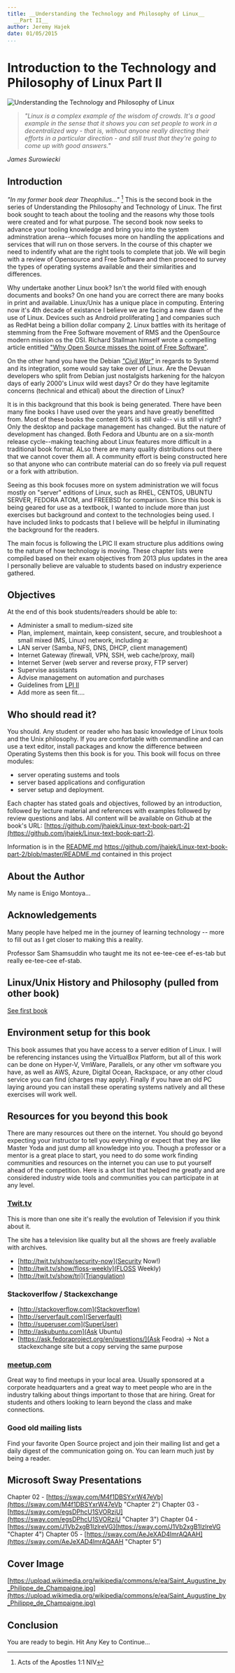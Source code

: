 ```yaml
---
title: __Understanding the Technology and Philosophy of Linux__
  __Part II__
author: Jeremy Hajek
date: 01/05/2015
...
```


# Introduction to the Technology and Philosophy of Linux Part II

![*Understanding the Technology and Philosophy of Linux*](images/Chapter-Header/Chapter-01/cautionary.png "Understanding the Technology and Philosophy of Linux")

>  *"Linux is a complex example of the wisdom of crowds. It's a good example in the sense that it shows you can set people to work in a decentralized way - that is, without anyone really directing their efforts in a particular direction - and still trust that they're going to come up with good answers."*

*James Surowiecki*

## Introduction

  *"In my former book dear Theophilus..."* [^1]  This is the second book in the series of Understanding the Philosophy and Technology of Linux.  The first book sought to teach about the tooling and the reasons why those tools were created and for what purpose.  The second book now seeks to advance your tooling knowledge and bring you into the system adminstration arena--which focuses more on handling the applications and services that will run on those servers.   In the course of this chapter we need to indentify what are the right tools to complete that job.  We will begin with a review of Opensource and Free Software and then proceed to survey the types of operating systems available and their similarities and differences.
  
Why undertake another Linux book?  Isn't the world filed with enough documents and books?  On one hand you are correct there are many books in print and available.  Linux/Unix has a unique place in computing.  Entering now it's 4th decade of existance I believe we are facing a new dawn of the use of Linux.  Devices such as Android proliferating [1](http://www.cnet.com/news/android-dominates-81-percent-of-world-smartphone-market/) and companies such as RedHat being a billion dollar company [2](http://arstechnica.com/business/2012/02/how-red-hat-killed-its-core-productand-became-a-billion-dollar-business/).  Linux battles with its heritage of stemming from the Free Software movement of RMS and the OpenSource modern mission os the OSI.  Richard Stallman himself wrote a compelling article entitled ["Why Open Source misses the point of Free Software"](http://www.gnu.org/philosophy/open-source-misses-the-point.html).  

On the other hand you have the Debian [*"Civil War"*](http://debianfork.org/) in regards to Systemd and its integration, some would say take over of Linux.  Are the Devuan developers who split from Debian just nostalgists harkening for the halcyon days of early 2000's Linux wild west days?  Or do they have legitamite concerns (technical and ethical) about the direction of Linux?   

 It is in this background that this book is being generated.  There have been many fine books I have used over the years and have greatly benefitted from. Most of these books the content 80% is still valid-- vi is still vi right?  Only the desktop and package management has changed.  But the nature of development has changed.  Both Fedora and Ubuntu are on a six-month release cycle--making teaching about Linux features more difficult in a traditional book format.  ALso there are many quality distributions out there that we cannot cover them all.  A community effort is being constructed here so that anyone who can contribute material can do so freely via pull request or a fork with attribution.  

Seeing as this book focuses more on system administration we will focus mostly on "server" editions of Linux, such as RHEL, CENTOS, UBUNTU SERVER, FEDORA ATOM, and FREEBSD for comparison.  Since this book is being geared for use as a textbook, I wanted to include more than just exercises but background and context to the technologies being used.  I have included links to podcasts that I believe will be helpful in illuminating the background for the readers. 

The main focus is following the LPIC II exam structure plus additions owing to the nature of how technology is moving.  These chapter lists were compiled based on their exam objectives from 2013 plus updates in the area I personally believe are valuable to students based on industry experience gathered.

## Objectives

At the end of this book students/readers should be able to:

  * Administer a small to medium-sized site 
  * Plan, implement, maintain, keep consistent, secure, and troubleshoot a small mixed (MS, Linux) network, including a: 
  * LAN server (Samba, NFS, DNS, DHCP, client management)
  * Internet Gateway (firewall, VPN, SSH, web cache/proxy, mail)
  * Internet Server (web server and reverse proxy, FTP server)
  * Supervise assistants
  * Advise management on automation and purchases
  * Guidelines from [LPI II](https://www.lpi.org/certification/get-certified-lpi/lpic-2-linux-network-professional/) 
  * Add more as seen fit....
  
## Who should read it?

You should.  Any student or reader who has basic knowledge of Linux tools and the Unix philosophy.  If you are comfortable with commandline and can use a text editor, install packages and know the difference between Operating Systems then this book is for you.  This book will focus on three modules: 

  *  server operating sustems and tools
  *  server based applications and configuration
  *  server setup and deployment.

Each chapter has stated goals and objectives, followed by an introduction, followed by lecture material and references with examples followed by review questions and labs.  All content will be available on Github at the book's URL:  [https://github.com/jhajek/Linux-text-book-part-2](https://github.com/jhajek/Linux-text-book-part-2).

Information is in the [README.md](https://github.com/jhajek/Linux-text-book-part-2/blob/master/README.md) https://github.com/jhajek/Linux-text-book-part-2/blob/master/README.md contained in this project

## About the Author

My name is Enigo Montoya...

## Acknowledgements

Many people have helped me in the journey of learning technology -- more to fill out as I get closer to making this a reality.

Professor Sam Shamsuddin who taught me its not ee-tee-cee ef-es-tab but really ee-tee-cee ef-stab.

## Linux/Unix History and Philosophy (pulled from other book)

[See first book](https://github.com/jhajek/Linux-text-book-part-1)

## Environment setup for this book

This book assumes that you have access to a server edition of Linux.  I will be referencing instances using the VirtualBox Platform, but all of this work can be done on Hyper-V, VmWare, Parallels, or any other vm software you have, as well as AWS, Azure, Digital Ocean, Rackspace, or any other cloud service you can find (charges may apply).  Finally if you have an old PC laying around you can install these operating systems natively and all these exercises will work well.  

## Resources for you beyond this book  

  There are many resources out there on the internet.  You should go beyond expecting your instructor to tell you everything or expect that they are like Master Yoda and just dump all knowledge into you.  Though a professor or a mentor is a great place to start, you need to do some work finding communities and resources on the internet you can use to put yourself ahead of the competition.  Here is a short list that helped me greatly and are considered industry wide tools and communities you can participate in at any level.
  
### [Twit.tv](http://www.twit.tv) 

This is more than one site it's really the evolution of Television if you think about it.  

The site has a television like quality but all the shows are freely avaliable with archives.

+    [http://twit.tv/show/security-now](Security Now!)
+    [http://twit.tv/show/floss-weekly](FLOSS Weekly) 
+    [http://twit.tv/show/tri](Triangulation) 
  
### Stackoverlfow / Stackexchange

+    [http://stackoverflow.com](Stackoverflow)
+    [http://serverfault.com](Serverfault)
+    [http://superuser.com](SuperUser)
+    [http://askubuntu.com](Ask Ubuntu)
+    [https://ask.fedoraproject.org/en/questions/](Ask Feodra) -> Not a stackexchange site but a copy serving the same purpose

### [meetup.com](http://www.meetup.com) 
   
   Great way to find meetups in your local area. Usually sponsored at a corporate headquarters and a great way to meet people who are in the industry talking about things important to those that are hiring.  Great for students and others looking to learn beyond the class and make connections.

### Good old mailing lists

  Find your favorite Open Source project and join their mailing list and get a daily digest of the communication going on.  You can learn much just by being a reader.
   
## Microsoft Sway Presentations

Chapter 02 - [https://sway.com/M4f1DBSYxrW47eVb](https://sway.com/M4f1DBSYxrW47eVb "Chapter 2")
Chapter 03 - [https://sway.com/egsDPhcU1SVORziU](https://sway.com/egsDPhcU1SVORziU "Chapter 3")
Chapter 04 - [https://sway.com/J1Vb2xgB1IzlreVG](https://sway.com/J1Vb2xgB1IzlreVG "Chapter 4")
Chapter 05 - [https://sway.com/AeJeXAD4lmrAQAAH](https://sway.com/AeJeXAD4lmrAQAAH "Chapter 5")   
   
## Cover Image

[https://upload.wikimedia.org/wikipedia/commons/e/ea/Saint_Augustine_by_Philippe_de_Champaigne.jpg](https://upload.wikimedia.org/wikipedia/commons/e/ea/Saint_Augustine_by_Philippe_de_Champaigne.jpg)   
   
## Conclusion

You are ready to begin.  Hit Any Key to Continue...

[^1]: Acts of the Apostles 1:1 NIV 
